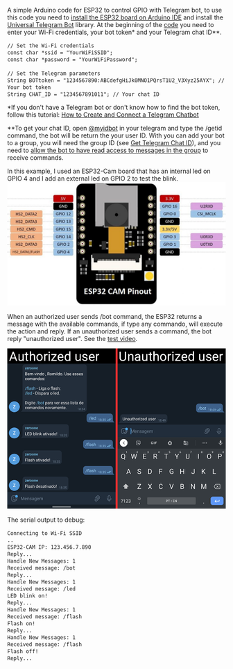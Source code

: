 A simple Arduino code for ESP32 to control GPIO with Telegram bot, to use this code you need to [install the ESP32 board on Arduino IDE](https://randomnerdtutorials.com/installing-the-esp32-board-in-arduino-ide-windows-instructions/) and install the [Universal Telegram Bot](https://www.arduino.cc/reference/en/libraries/universaltelegrambot/) library. At the beginning of the [code]() you need to enter your Wi-Fi credentials, your bot token* and your Telegram chat ID**.

```
// Set the Wi-Fi credentials
const char *ssid = "YourWiFiSSID";
const char *password = "YourWiFiPassword";

// Set the Telegram parameters
String BOTtoken = "1234567890:ABCdefgHiJk0MNO1PQrsT1U2_V3Xyz25AYX"; // Your bot token
String CHAT_ID = "1234567891011"; // Your chat ID
```

*If you don't have a Telegram bot or don't know how to find the bot token, follow this tutorial: [How to Create and Connect a Telegram Chatbot](https://sendpulse.com/knowledge-base/chatbot/create-telegram-chatbot)

**To get your chat ID, open [@myidbot](t.me/myidbot) in your telegram and type the /getid command, the bot will be return the your user ID. With you can add your bot to a group, you will need the group ID (see [Get Telegram Chat ID](https://sean-bradley.medium.com/get-telegram-chat-id-80b575520659)), and you need to [allow the bot to have read access to messages in the group](https://stackoverflow.com/questions/50204633/allow-bot-to-access-telegram-group-messages) to receive commands.

In this example, I used an ESP32-Cam board that has an internal led on GPIO 4 and I add an external led on GPIO 2 to test the blink. 
![ESP32-Cam Board](ESP32-CAM-Pinout-AI-thinker-1280x720.jpg)

When an authorized user sends /bot command, the ESP32 returns a message with the available commands, if type any commando, will execute the action and reply. If an unauthorized user sends a command, the bot reply "unauthorized user". See the [test video]().

![](bot-telegram.png)

The serial output to debug:

```
Connecting to Wi-Fi SSID
..
ESP32-CAM IP: 123.456.7.890
Reply...
Handle New Messages: 1
Received message: /bot
Reply...
Handle New Messages: 1
Received message: /led
LED blink on!
Reply...
Handle New Messages: 1
Received message: /flash
Flash on!
Reply...
Handle New Messages: 1
Received message: /flash
Flash off!
Reply...
```